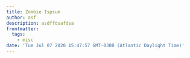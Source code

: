 ```yaml
---
title: Zombie Ispsum
author: asf
description: asdffdsafdsa
frontmatter:
  tags:
    - misc
date: 'Tue Jul 07 2020 15:47:57 GMT-0300 (Atlantic Daylight Time)'
---
```

